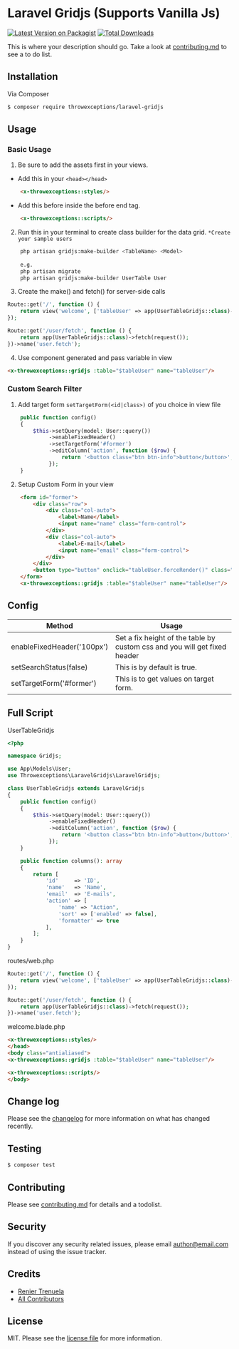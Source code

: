 # Laravel Gridjs (Supports Vanilla Js)

[![Latest Version on Packagist][ico-version]][link-packagist]
[![Total Downloads][ico-downloads]][link-downloads]

This is where your description should go. Take a look at [contributing.md](contributing.md) to see a to do list.

## Installation

Via Composer

``` bash
$ composer require throwexceptions/laravel-gridjs
```

## Usage

### Basic Usage
1. Be sure to add the assets first in your views.
- Add this in your ``` <head></head> ```
```html
    <x-throwexceptions::styles/>
```
- Add this before inside the <body> before end tag.
```html
    <x-throwexceptions::scripts/>
```

2. Run this in your terminal to create class builder for the data grid.
    `*Create your sample users`
```bash
    php artisan gridjs:make-builder <TableName> <Model>
    
    e.g.
    php artisan migrate
    php artisan gridjs:make-builder UserTable User
```

3. Create the make() and fetch() for server-side calls

```php
Route::get('/', function () {
    return view('welcome', ['tableUser' => app(UserTableGridjs::class)->make(route('user.fetch'))]);
});

Route::get('/user/fetch', function () {
    return app(UserTableGridjs::class)->fetch(request());
})->name('user.fetch');
```

4. Use component generated and pass variable in view
```html
<x-throwexceptions::gridjs :table="$tableUser" name="tableUser"/>
```
### Custom Search Filter
1. Add target form ``` setTargetForm(<id|class>) ``` of you choice in view file
```php 
    public function config()
    {
        $this->setQuery(model: User::query())
             ->enableFixedHeader()
             ->setTargetForm('#former')
             ->editColumn('action', function ($row) {
                 return '<button class="btn btn-info">button</button>';
             });
    }
```
2. Setup Custom Form in your view
```html
    <form id="former">
        <div class="row">
            <div class="col-auto">
                <label>Name</label>
                <input name="name" class="form-control">
            </div>
            <div class="col-auto">
                <label>E-mail</label>
                <input name="email" class="form-control">
            </div>
        </div>
        <button type="button" onclick="tableUser.forceRender()" class="btn btn-primary">Search</button>
    </form>
    <x-throwexceptions::gridjs :table="$tableUser" name="tableUser"/>
```
## Config 

| Method      | Usage |
| ------------- | ------------- |
| enableFixedHeader('100px')  | Set a fix height of the table by custom css and you will get fixed header  |
| setSearchStatus(false)  | This is by default is true.|
| setTargetForm('#former')| This is to get values on target form.|
## Full Script

UserTableGridjs
```php
<?php

namespace Gridjs;

use App\Models\User;
use Throwexceptions\LaravelGridjs\LaravelGridjs;

class UserTableGridjs extends LaravelGridjs
{
    public function config()
    {
        $this->setQuery(model: User::query())
             ->enableFixedHeader()
             ->editColumn('action', function ($row) {
                 return '<button class="btn btn-info">button</button>';
             });
    }

    public function columns(): array
    {
        return [
            'id'     => 'ID',
            'name'   => 'Name',
            'email'  => 'E-mails',
            'action' => [
                'name' => "Action",
                'sort' => ['enabled' => false],
                'formatter' => true
            ],
        ];
    }
}
```
routes/web.php
```php
Route::get('/', function () {
    return view('welcome', ['tableUser' => app(UserTableGridjs::class)->make(route('user.fetch'))]);
});

Route::get('/user/fetch', function () {
    return app(UserTableGridjs::class)->fetch(request());
})->name('user.fetch');

```
welcome.blade.php
```html
<x-throwexceptions::styles/>
</head>
<body class="antialiased">
<x-throwexceptions::gridjs :table="$tableUser" name="tableUser"/>

<x-throwexceptions::scripts/>
</body>
```
## Change log

Please see the [changelog](changelog.md) for more information on what has changed recently.

## Testing

``` bash
$ composer test
```

## Contributing

Please see [contributing.md](contributing.md) for details and a todolist.

## Security

If you discover any security related issues, please email author@email.com instead of using the issue tracker.

## Credits

- [Renier Trenuela][link-author]
- [All Contributors][link-contributors]

## License

MIT. Please see the [license file](license.md) for more information.

[ico-version]: https://img.shields.io/packagist/v/throwexceptions/laravel-gridjs.svg?style=flat-square
[ico-downloads]: https://img.shields.io/packagist/dt/throwexceptions/laravel-gridjs.svg?style=flat-square
[ico-travis]: https://img.shields.io/travis/throwexceptions/laravel-gridjs/master.svg?style=flat-square
[ico-styleci]: https://styleci.io/repos/12345678/shield

[link-packagist]: https://packagist.org/packages/throwexceptions/laravel-gridjs
[link-downloads]: https://packagist.org/packages/throwexceptions/laravel-gridjs
[link-travis]: https://travis-ci.org/throwexceptions/laravel-gridjs
[link-styleci]: https://styleci.io/repos/12345678
[link-author]: https://github.com/throwexceptions
[link-contributors]: ../../contributors
